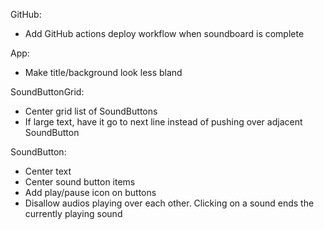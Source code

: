 GitHub:

- Add GitHub actions deploy workflow when soundboard is complete

App:

- Make title/background look less bland

SoundButtonGrid:

- Center grid list of SoundButtons
- If large text, have it go to next line instead of pushing over adjacent SoundButton

SoundButton:

- Center text
- Center sound button items
- Add play/pause icon on buttons
- Disallow audios playing over each other. Clicking on a sound ends the currently playing sound
